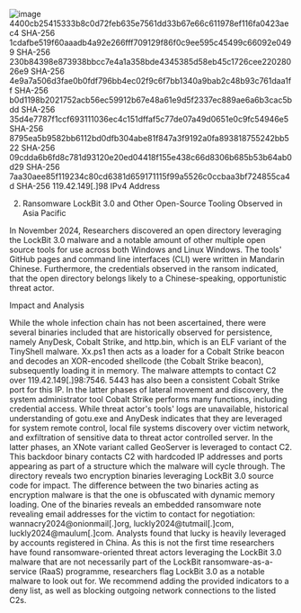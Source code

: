 ![image](https://github.com/user-attachments/assets/784a7a3d-7f3d-4fee-bffe-4514904bd603)4400cb25415333b8c0d72feb635e7561dd33b67e66c611978ef116fa0423aec4	SHA-256
1cdafbe519f60aaadb4a92e266fff709129f86f0c9ee595c45499c66092e0499	SHA-256 
230b84398e873938bbcc7e4a1a358bde4345385d58eb45c1726cee22028026e9	SHA-256 
4e9a7a506d3fae0b0fdf796bb4ec02f9c6f7bb1340a9bab2c48b93c761daa1ff	SHA-256 
b0d1198b2021752acb56ec59912b67e48a61e9d5f2337ec889ae6a6b3cac5bdd	SHA-256 
35d4e7787f1ccf693111036ec4c151dffaf5c77de07a49d0651e0c9fc54946e5	SHA-256 
8795ea5b9582bb6112bd0dfb304abe81f847a3f9192a0fa893818755242bb522	SHA-256 
09cdda6b6fd8c781d93120e20ed04418f155e438c66d8306b685b53b64ab0d29	SHA-256 
7aa30aee85f119234c80cd6381d659171115f99a5526c0ccbaa3bf724855ca4d	SHA-256 
119.42.149[.]98	IPv4 Address

2.  Ransomware LockBit 3.0 and Other Open-Source Tooling Observed in Asia Pacific

In November 2024, Researchers discovered an open directory leveraging the LockBit 3.0 malware and a notable amount of other multiple open source tools for use across both Windows and Linux Windows. The tools' GitHub pages and command line interfaces (CLI) were written in Mandarin Chinese. Furthermore, the credentials observed in the ransom indicated, that the open directory belongs likely to a Chinese-speaking, opportunistic threat actor.

Impact and Analysis

While the whole infection chain has not been ascertained, there were several binaries included that are historically observed for persistence, namely AnyDesk, Cobalt Strike, and http.bin, which is an ELF variant of the TinyShell malware. Xx.ps1 then acts as a loader for a Cobalt Strike beacon and decodes an XOR-encoded shellcode (the Cobalt Strike beacon), subsequently loading it in memory. The malware attempts to contact C2 over 119.42.149[.]98:7546. 5443 has also been a consistent Cobalt Strike port for this IP.
In the latter phases of lateral movement and discovery, the system administrator tool Cobalt Strike performs many functions, including credential access. While threat actor's tools' logs are unavailable, historical understanding of gotu.exe and AnyDesk indicates that they are leveraged for system remote control, local file systems discovery over victim network, and exfiltration of sensitive data to threat actor controlled server. In the latter phases, an XNote variant called GeoServer is leveraged to contact C2. This backdoor binary contacts C2 with hardcoded IP addresses and ports appearing as part of a structure which the malware will cycle through.
The directory reveals two encryption binaries leveraging LockBit 3.0 source code for impact. The difference between the two binaries acting as encryption malware is that the one is obfuscated with dynamic memory loading. One of the binaries reveals an embedded ransomware note revealing email addresses for the victim to contact for negotiation: wannacry2024@onionmail[.]org, luckly2024@tutmail[.]com, luckly2024@maulum[.]com. Analysts found that lucky is heavily leveraged by accounts registered in China.
As this is  not the first time researchers have found ransomware-oriented threat actors leveraging the LockBit 3.0 malware that are not necessarily part of the LockBit ransomware-as-a-service (RaaS) programme, researchers flag LockBit 3.0 as a notable malware to look out for. We recommend adding the provided indicators to a deny list, as well as blocking outgoing network connections to the listed C2s.
